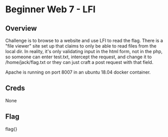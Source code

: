 # Beginner Web 7 - LFI

## Overview 

Challenge is to browse to a website and use LFI to read the flag. There is a "file viewer" site set up that claims to only be able to read files from the local dir. In reality, it's only validating input in the html form, not in the php, so someone can enter test.txt, intercept the request, and change it to /home/jack/flag.txt or they can just craft a post request with that field.

Apache is running on port 8007 in an ubuntu 18.04 docker container.

## Creds

None

## Flag

flag{}